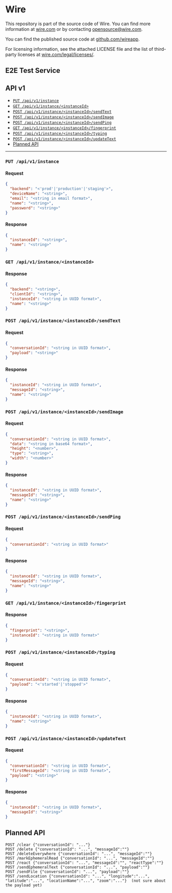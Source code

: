 # Wire

This repository is part of the source code of Wire. You can find more information at [wire.com](https://wire.com) or by contacting opensource@wire.com.

You can find the published source code at [github.com/wireapp](https://github.com/wireapp).

For licensing information, see the attached LICENSE file and the list of third-party licenses at [wire.com/legal/licenses/](https://wire.com/legal/licenses/).

## E2E Test Service

## API v1

- [`PUT /api/v1/instance`](#put-apiv1instance)
- [`GET /api/v1/instance/<instanceId>`](#get-apiv1instanceinstanceid)
- [`POST /api/v1/instance/<instanceId>/sendText`](#post-apiv1instanceinstanceidsendtext)
- [`POST /api/v1/instance/<instanceId>/sendImage`](#post-apiv1instanceinstanceidsendimage)
- [`POST /api/v1/instance/<instanceId>/sendPing`](#post-apiv1instanceinstanceidsendping)
- [`GET /api/v1/instance/<instanceId>/fingerprint`](#get-apiv1instanceinstanceidfingerprint)
- [`POST /api/v1/instance/<instanceId>/typing`](#post-apiv1instanceinstanceidtyping)
- [`POST /api/v1/instance/<instanceId>/updateText`](#post-apiv1instanceinstanceidupdatetext)
- [Planned API](#planned-api)

---

### `PUT /api/v1/instance`

#### Request

```json
{
  "backend": "<'prod'|'production'|'staging'>",
  "deviceName": "<string>",
  "email": "<string in email format>",
  "name": "<string>",
  "password": "<string>"
}
```

#### Response

```json
{
  "instanceId": "<string>",
  "name": "<string>"
}
```

### `GET /api/v1/instance/<instanceId>`

#### Response

```json
{
  "backend": "<string>",
  "clientId": "<string>",
  "instanceId": "<string in UUID format>",
  "name": "<string>"
}
```

### `POST /api/v1/instance/<instanceId>/sendText`

#### Request

```json
{
  "conversationId": "<string in UUID format>",
  "payload": "<string>"
}
```

#### Response

```json
{
  "instanceId": "<string in UUID format>",
  "messageId": "<string>",
  "name": "<string>"
}
```

### `POST /api/v1/instance/<instanceId>/sendImage`

#### Request

```json
{
  "conversationId": "<string in UUID format>",
  "data": "<string in base64 format>",
  "height": "<number>",
  "type": "<string>",
  "width": "<number>"
}
```

#### Response

```json
{
  "instanceId": "<string in UUID format>",
  "messageId": "<string>",
  "name": "<string>"
}
```

### `POST /api/v1/instance/<instanceId>/sendPing`

#### Request

```json
{
  "conversationId": "<string in UUID format>"
}
```

#### Response

```json
{
  "instanceId": "<string in UUID format>",
  "messageId": "<string>",
  "name": "<string>"
}
```

### `GET /api/v1/instance/<instanceId>/fingerprint`

#### Response

```json
{
  "fingerprint": "<string>",
  "instanceId": "<string in UUID format>"
}
```

### `POST /api/v1/instance/<instanceId>/typing`

#### Request

```json
{
  "conversationId": "<string in UUID format>",
  "payload": "<'started'|'stopped'>"
}
```

#### Response

```json
{
  "instanceId": "<string in UUID format>",
  "name": "<string>"
}
```

### `POST /api/v1/instance/<instanceId>/updateText`

#### Request

```json
{
  "conversationId": "<string in UUID format>",
  "firstMessageId": "<string in UUID format>",
  "payload": "<string>"
}
```

#### Response

```json
{
  "instanceId": "<string in UUID format>",
  "messageId": "<string>"
}
```

## Planned API

```
POST /clear {"conversationId": "..."}
POST /delete {"conversationId": "...", "messageId":""}
POST /deleteEverywhere {"conversationId": "...", "messageId":""}
POST /markEphemeralRead {"conversationId": "...", "messageId":""}
POST /react {"conversationId": "...", "messageId":"", "reactType":""}
POST /sendEphemeralText {"conversationId": "...", "payload":""}
POST /sendFile {"conversationId": "...", "payload":""}
POST /sendLocation {"conversationId": "...", "longitude":"...", "latitude":"...", "locationName":"...", "zoom":"..."}  (not sure about the payload yet)
```
